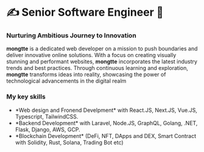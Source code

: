 <h1 align="left">
  ✍  Senior Software Engineer 🤝
</h1>

### Nurturing Ambitious Journey to Innovation


 
<!-- <a align="right">
  <a href="https://github.com/agilecoder2040?tab=repositories&sort=stargazers">
    <img alt="total stars" title="Total stars on GitHub" src="https://custom-icon-badges.herokuapp.com/badge/dynamic/json?logo=star&color=55960c&labelColor=488207&label=Stars&style=for-the-badge&query=%24.stars&url=https://api.github-star-counter.workers.dev/user/agilecoder2040"/></a>
  <a href="https://github.com/agilecoder2040?tab=followers">
    <img alt="followers" title="Follow me on Github" src="https://custom-icon-badges.herokuapp.com/github/followers/agilecoder2040?color=236ad3&labelColor=1155ba&style=for-the-badge&logo=person-add&label=Follow&logoColor=white"/></a>
</a> -->
 

  **mongtte** is a dedicated web developer on a mission to push boundaries and deliver innovative online solutions. With a focus on creating visually stunning and performant websites, **mongtte** incorporates the latest industry trends and best practices. Through continuous learning and exploration, **mongtte** transforms ideas into reality, showcasing the power of technological advancements in the digital realm

<h3> My key skills</h3>
      <ul>
        <li>*Web design and Fronend Develpment* with React.JS, Next.JS, Vue.JS, Typescript, TailwindCSS.</li>
        <li>*Backend Development* with Laravel, Node.JS, GraphQL, Golang, .NET, Flask, Django, AWS, GCP.</li>
        <li>*Blockchain Development* (DeFi, NFT, DApps and DEX, Smart Contract with Solidity, Rust, Solana, Trading Bot etc)</li>
      </ul>
